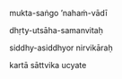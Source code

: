 mukta-saṅgo ’nahaṁ-vādī

dhṛty-utsāha-samanvitaḥ

siddhy-asiddhyor nirvikāraḥ

kartā sāttvika ucyate